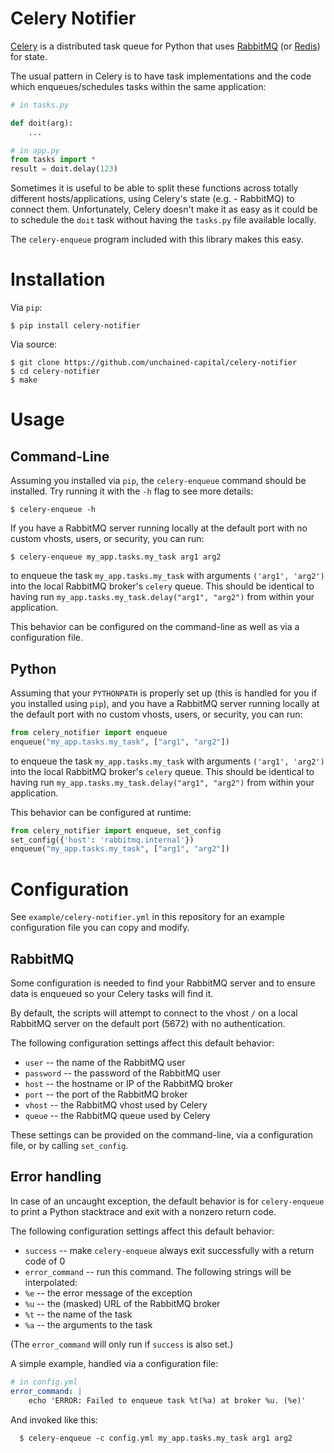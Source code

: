 # Celery Notifier

[Celery](http://www.celeryproject.org/) is a distributed task queue
for Python that uses [RabbitMQ](https://www.rabbitmq.com/) (or
[Redis](https://redis.io/)) for state.

The usual pattern in Celery is to have task implementations and the
code which enqueues/schedules tasks within the same application:

```python
# in tasks.py

def doit(arg):
	...
```

```python
# in app.py
from tasks import *
result = doit.delay(123)
```

Sometimes it is useful to be able to split these functions across
totally different hosts/applications, using Celery's state (e.g. -
RabbitMQ) to connect them.  Unfortunately, Celery doesn't make it as
easy as it could be to schedule the `doit` task without having the
`tasks.py` file available locally.

The `celery-enqueue` program included with this library makes this
easy.

# Installation

Via `pip`:

```
$ pip install celery-notifier
```

Via source:

```
$ git clone https://github.com/unchained-capital/celery-notifier
$ cd celery-notifier
$ make
```

# Usage

## Command-Line

Assuming you installed via `pip`, the `celery-enqueue` command should
be installed.  Try running it with the `-h` flag to see more details:

```
$ celery-enqueue -h
```

If you have a RabbitMQ server running locally at the default port with
no custom vhosts, users, or security, you can run:

```
$ celery-enqueue my_app.tasks.my_task arg1 arg2
```

to enqueue the task `my_app.tasks.my_task` with arguments `('arg1',
'arg2')` into the local RabbitMQ broker's `celery` queue.  This should
be identical to having run `my_app.tasks.my_task.delay("arg1",
"arg2")` from within your application.

This behavior can be configured on the command-line as well as via a
configuration file.

## Python

Assuming that your `PYTHONPATH` is properly set up (this is handled
for you if you installed using `pip`), and you have a RabbitMQ server
running locally at the default port with no custom vhosts, users, or
security, you can run:

```python
from celery_notifier import enqueue
enqueue("my_app.tasks.my_task", ["arg1", "arg2"])
```

to enqueue the task `my_app.tasks.my_task` with arguments `('arg1',
'arg2')` into the local RabbitMQ broker's `celery` queue.  This should
be identical to having run `my_app.tasks.my_task.delay("arg1",
"arg2")` from within your application.

This behavior can be configured at runtime:

```python
from celery_notifier import enqueue, set_config
set_config({'host': 'rabbitmq.internal'})
enqueue("my_app.tasks.my_task", ["arg1", "arg2"])
```

# Configuration

See `example/celery-notifier.yml` in this repository for an example
configuration file you can copy and modify.

## RabbitMQ

Some configuration is needed to find your RabbitMQ server and to
ensure data is enqueued so your Celery tasks will find it.

By default, the scripts will attempt to connect to the vhost `/` on a
local RabbitMQ server on the default port (5672) with no
authentication.

The following configuration settings affect this default behavior:

* `user` -- the name of the RabbitMQ user
* `password` -- the password of the RabbitMQ user
* `host` -- the hostname or IP of the RabbitMQ broker
* `port` -- the port of the RabbitMQ broker
* `vhost` -- the RabbitMQ vhost used by Celery
* `queue` -- the RabbitMQ queue used by Celery

These settings can be provided on the command-line, via a
configuration file, or by calling `set_config`.

## Error handling

In case of an uncaught exception, the default behavior is for
`celery-enqueue` to print a Python stacktrace and exit with a nonzero
return code.

The following configuration settings affect this default behavior:

* `success` -- make `celery-enqueue` always exit successfully with a return code of 0
* `error_command` -- run this command.  The following strings will be interpolated:
 * `%e` -- the error message of the exception
 * `%u` -- the (masked) URL of the RabbitMQ broker
 * `%t` -- the name of the task
 * `%a` -- the arguments to the task

(The `error_command` will only run if `success` is also set.)

A simple example, handled via a configuration file:

```yaml
# in config.yml
error_command: |	
	echo 'ERROR: Failed to enqueue task %t(%a) at broker %u. (%e)'
```

And invoked like this:

```
  $ celery-enqueue -c config.yml my_app.tasks.my_task arg1 arg2
```

